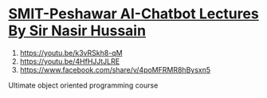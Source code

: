 # [SMIT-Peshawar AI-Chatbot Lectures By Sir Nasir Hussain](https://www.youtube.com/playlist?list=PLiJYowElWd7CTaJkF7YvsDeFX1oc5RHbT)

1. https://youtu.be/k3vRSkh8-qM
2. https://youtu.be/4HfHJJtJLRE
3. https://www.facebook.com/share/v/4poMFRMR8hBysxn5

Ultimate object oriented programming course

<!-- (Isky baad apko kisi course ki need nhi for OOPs bas practice ki need hy) -->